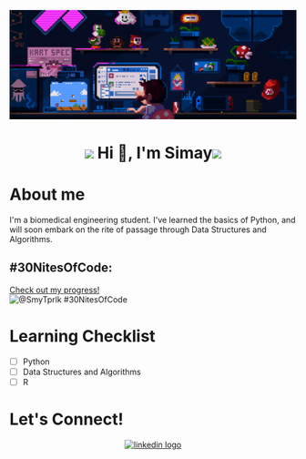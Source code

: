 ![logo](https://github.com/HadeedH3ro/HadeedH3ro/blob/main/animated.gif)
<h1 align="center"> <img src="https://media.giphy.com/media/v1.Y2lkPTc5MGI3NjExMTJ4MHdnemRuNXRleXM3bHpldGk3MmZjemE0bGN2bTh2ejNrbzc2dyZlcD12MV9pbnRlcm5hbF9naWZfYnlfaWQmY3Q9cw/7LAN7BGYWQ0tzPCrg0/giphy.gif" width="70px"/>  Hi 👋, I'm Simay<img src="https://media.giphy.com/media/v1.Y2lkPTc5MGI3NjExMTJ4MHdnemRuNXRleXM3bHpldGk3MmZjemE0bGN2bTh2ejNrbzc2dyZlcD12MV9pbnRlcm5hbF9naWZfYnlfaWQmY3Q9cw/7LAN7BGYWQ0tzPCrg0/giphy.gif" width="70px" /></h1>

# About me
I'm a biomedical engineering student. I've learned the basics of Python, and will soon embark on the rite of passage through Data Structures and Algorithms.

## #30NitesOfCode:
  [Check out my progress!](https://www.codedex.io/@SmyTprlk/30-nites-of-code)  
  ![@SmyTprlk #30NitesOfCode](https://www.codedex.io/api/petStatus?user=SmyTprlk)

# Learning Checklist
- [ ] Python
- [ ] Data Structures and Algorithms
- [ ] R

# Let's Connect!
<div style="text-align:center;">
  <a href="https://www.linkedin.com/in/simay-toparlak-540795139/"> 
    <img src="https://github.com/davidduran123/davidduran123/assets/76709805/78db2d58-410b-41e1-8899-8a12aae504a9" alt="linkedin logo" width="50">
  </a>
</div>

